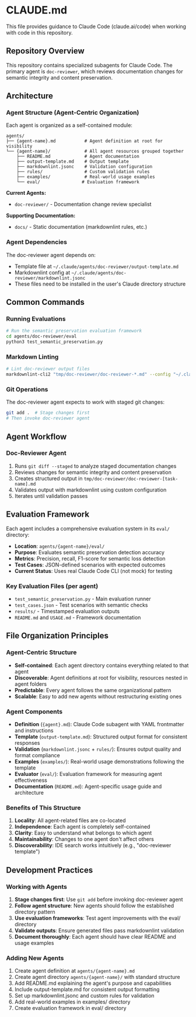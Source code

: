 # CLAUDE.md

This file provides guidance to Claude Code (claude.ai/code) when working with code in this repository.

## Repository Overview

This repository contains specialized subagents for Claude Code. The primary agent is `doc-reviewer`, which reviews documentation changes for semantic integrity and content preservation.

## Architecture

### Agent Structure (Agent-Centric Organization)
Each agent is organized as a self-contained module:

```
agents/
├── {agent-name}.md           # Agent definition at root for visibility
└── {agent-name}/             # All agent resources grouped together
    ├── README.md             # Agent documentation
    ├── output-template.md    # Output template
    ├── markdownlint.jsonc    # Validation configuration
    ├── rules/                # Custom validation rules
    ├── examples/             # Real-world usage examples
    └── eval/                # Evaluation framework
```

**Current Agents:**
- `doc-reviewer/` - Documentation change review specialist

**Supporting Documentation:**
- `docs/` - Static documentation (markdownlint rules, etc.)

### Agent Dependencies
The doc-reviewer agent depends on:
- Template file at `~/.claude/agents/doc-reviewer/output-template.md`
- Markdownlint config at `~/.claude/agents/doc-reviewer/markdownlint.jsonc`
- These files need to be installed in the user's Claude directory structure

## Common Commands

### Running Evaluations
```bash
# Run the semantic preservation evaluation framework
cd agents/doc-reviewer/eval
python3 test_semantic_preservation.py
```

### Markdown Linting
```bash
# Lint doc-reviewer output files
markdownlint-cli2 "tmp/doc-reviewer/doc-reviewer-*.md" --config "~/.claude/agents/doc-reviewer/markdownlint.jsonc"
```

### Git Operations
The doc-reviewer agent expects to work with staged git changes:
```bash
git add .  # Stage changes first
# Then invoke doc-reviewer agent
```

## Agent Workflow

### Doc-Reviewer Agent
1. Runs `git diff --staged` to analyze staged documentation changes
2. Reviews changes for semantic integrity and content preservation
3. Creates structured output in `tmp/doc-reviewer/doc-reviewer-[task-name].md`
4. Validates output with markdownlint using custom configuration
5. Iterates until validation passes

## Evaluation Framework

Each agent includes a comprehensive evaluation system in its `eval/` directory:
- **Location**: `agents/{agent-name}/eval/`
- **Purpose**: Evaluates semantic preservation detection accuracy
- **Metrics**: Precision, recall, F1-score for semantic loss detection
- **Test Cases**: JSON-defined scenarios with expected outcomes
- **Current Status**: Uses real Claude Code CLI (not mock) for testing

### Key Evaluation Files (per agent)
- `test_semantic_preservation.py` - Main evaluation runner
- `test_cases.json` - Test scenarios with semantic checks
- `results/` - Timestamped evaluation outputs
- `README.md` and `USAGE.md` - Framework documentation

## File Organization Principles

### Agent-Centric Structure
- **Self-contained**: Each agent directory contains everything related to that agent
- **Discoverable**: Agent definitions at root for visibility, resources nested in agent folders
- **Predictable**: Every agent follows the same organizational pattern
- **Scalable**: Easy to add new agents without restructuring existing ones

### Agent Components
- **Definition** (`{agent}.md`): Claude Code subagent with YAML frontmatter and instructions
- **Template** (`output-template.md`): Structured output format for consistent responses
- **Validation** (`markdownlint.jsonc` + `rules/`): Ensures output quality and format compliance
- **Examples** (`examples/`): Real-world usage demonstrations following the template
- **Evaluator** (`eval/`): Evaluation framework for measuring agent effectiveness
- **Documentation** (`README.md`): Agent-specific usage guide and architecture

### Benefits of This Structure
1. **Locality**: All agent-related files are co-located
2. **Independence**: Each agent is completely self-contained
3. **Clarity**: Easy to understand what belongs to which agent
4. **Maintainability**: Changes to one agent don't affect others
5. **Discoverability**: IDE search works intuitively (e.g., "doc-reviewer template")

## Development Practices

### Working with Agents
1. **Stage changes first**: Use `git add` before invoking doc-reviewer agent
2. **Follow agent structure**: New agents should follow the established directory pattern
3. **Use evaluation frameworks**: Test agent improvements with the eval/ directory
4. **Validate outputs**: Ensure generated files pass markdownlint validation
5. **Document thoroughly**: Each agent should have clear README and usage examples

### Adding New Agents
1. Create agent definition at `agents/{agent-name}.md`
2. Create agent directory `agents/{agent-name}/` with standard structure
3. Add README.md explaining the agent's purpose and capabilities
4. Include output-template.md for consistent output formatting
5. Set up markdownlint.jsonc and custom rules for validation
6. Add real-world examples in examples/ directory
7. Create evaluation framework in eval/ directory